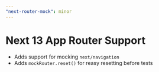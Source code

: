 ```yaml
---
"next-router-mock": minor
---
```


# Next 13 App Router Support 
- Adds support for mocking `next/navigation`
- Adds `mockRouter.reset()` for reasy resetting before tests
